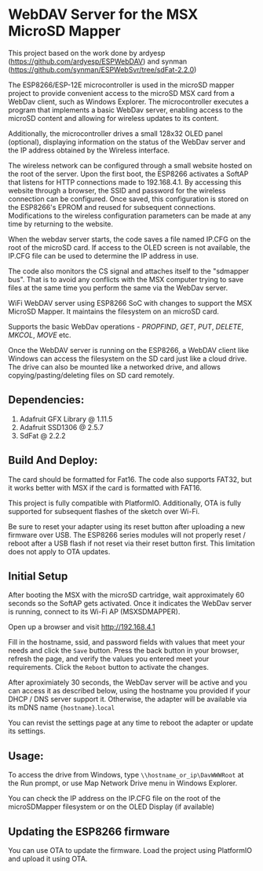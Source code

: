 # WebDAV Server for the MSX MicroSD Mapper
This project based on the work done by ardyesp (https://github.com/ardyesp/ESPWebDAV) and synman (https://github.com/synman/ESPWebSvr/tree/sdFat-2.2.0)

The ESP8266/ESP-12E microcontroller is used in the microSD mapper project to provide convenient access to the microSD MSX card from a WebDav client, such as Windows Explorer. The microcontroller executes a program that implements a basic WebDav server, enabling access to the microSD content and allowing for wireless updates to its content.

Additionally, the microcontroller drives a small 128x32 OLED panel (optional), displaying information on the status of the WebDav server and the IP address obtained by the Wireless interface.

The wireless network can be configured through a small website hosted on the root of the server. Upon the first boot, the ESP8266 activates a SoftAP that listens for HTTP connections made to 192.168.4.1. By accessing this website through a browser, the SSID and password for the wireless connection can be configured. Once saved, this configuration is stored on the ESP8266's EPROM and reused for subsequent connections. Modifications to the wireless configuration parameters can be made at any time by returning to the website.

When the webdav server starts, the code saves a file named IP.CFG on the root of the microSD card. If access to the OLED screen is not available, the IP.CFG file can be used to determine the IP address in use.

The code also monitors the CS signal and attaches itself to the "sdmapper bus". That is to avoid any conflicts with the MSX computer trying to save files at the same time you perform the same via the WebDav server.

WiFi WebDAV server using ESP8266 SoC with changes to support the MSX MicroSD Mapper. It maintains the filesystem on an microSD card.

Supports the basic WebDav operations - *PROPFIND*, *GET*, *PUT*, *DELETE*, *MKCOL*, *MOVE* etc.

Once the WebDAV server is running on the ESP8266, a WebDAV client like Windows can access the filesystem on the SD card just like a cloud drive. The drive can also be mounted like a networked drive, and allows copying/pasting/deleting files on SD card remotely.

## Dependencies:
1. Adafruit GFX Library @ 1.11.5
2. Adafruit SSD1306 @ 2.5.7
3. SdFat @ 2.2.2

## Build And Deploy:

The card should be formatted for Fat16. The code also supports FAT32, but it works better with MSX if the card is formatted with FAT16.

This project is fully compatible with PlatformIO. Additionally, OTA is fully supported for subsequent flashes of the sketch over Wi-Fi.

Be sure to reset your adapter using its reset button after uploading a new firmware over USB.  The ESP8266 series modules will not properly reset / reboot
after a USB flash if not reset via their reset button first.  This limitation does not apply to OTA updates.

## Initial Setup
After booting the MSX with the microSD cartridge, wait approximately 60 seconds so the SoftAP gets activated. Once it indicates the WebDav server is running, connect to its Wi-Fi AP (MSXSDMAPPER).

Open up a browser and visit http://192.168.4.1

Fill in the hostname, ssid, and password fields with values that meet your needs and click the `Save` button.  Press the back button in your 
browser, refresh the page, and verify the values you entered meet your requirements.  Click the `Reboot` button to activate the changes.

After aproximiately 30 seconds, the WebDav server will be active and you can access it as described below, using the hostname you provided 
if your DHCP / DNS server support it.  Otherwise, the adapter will be available via its mDNS name `{hostname}`.`local`

You can revist the settings page at any time to reboot the adapter or update its settings.

## Usage:
To access the drive from Windows, type ```\\hostname_or_ip\DavWWWRoot``` at the Run prompt, or use Map Network Drive menu in Windows Explorer.

You can check the IP address on the IP.CFG file on the root of the microSDMapper filesystem or on the OLED Display (if available)

## Updating the ESP8266 firmware

You can use OTA to update the firmware. Load the project using PlatformIO and upload it using OTA. 




